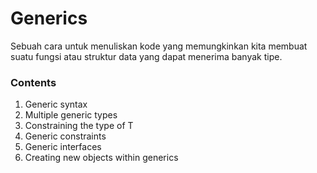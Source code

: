 # Generics

Sebuah cara untuk menuliskan kode yang memungkinkan kita membuat suatu fungsi atau struktur data yang dapat menerima banyak tipe.

### Contents

1. Generic syntax
2. Multiple generic types
3. Constraining the type of T
4. Generic constraints
5. Generic interfaces
6. Creating new objects within generics
